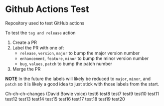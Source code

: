# Github Actions Test
Repository used to test GitHub actions

To test the `tag and release` action
1. Create a PR
1. Label the PR with one of:
   - `release`, `version`, `major` to bump the major version number
   - `enhancement`, `feature`, `minor` to bump the minor version number
   - `bug`, `values`, `patch` to bump the patch number
1. Merge the PR
   
**NOTE** In the future the labels will likely be reduced to `major`, `minor`, and `patch` so it is likely a good idea to just stick with those labels from the start.


Ch-ch-ch-changes (David Bowie voice)
test6
test8
test7
test9
test10
test11
test12
test13
test14
test15
test16
test17
test18
test19
test20
